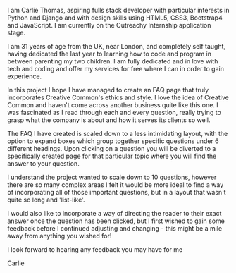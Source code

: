 I am Carlie Thomas, aspiring fulls stack developer with particular interests in Python and Django and with design skills using HTML5, CSS3, Bootstrap4 and JavaScript. I am currently on the Outreachy Internship application stage.

I am 31 years of age from the UK, near London, and completely self taught, having dedicated the last year to learning how to code and program in between parenting my two children. I am fully dedicated and in love with tech and coding and offer my services for free where I can in order to gain experience. 

In this project I hope I have managed to create an FAQ page that truly incorporates Creative Common's ethics and style. I love the idea of Creative Common and haven't come across another business quite like this one. I was fascinated as I read through each and every question, really trying to grasp what the company is about and how it serves its clients so well. 

The FAQ I have created is scaled down to a less intimidating layout, with the option to expand boxes which group together specific questions under 6 different headings. Upon clicking on a question you will be diverted to a specifically created page for that particular topic where you will find the answer to your question. 

I understand the project wanted to scale down to 10 questions, however there are so many complex areas I felt it would be more ideal to find a way of incorporating all of those important questions, but in a layout that wasn't quite so long and 'list-like'. 

I would also like to incorporate a way of directing the reader to their exact answer once the question has been clicked, but I first wished to gain some feedback before I continued adjusting and changing - this might be a mile away from anything you wished for!

I look forward to hearing any feedback you may have for me

Carlie